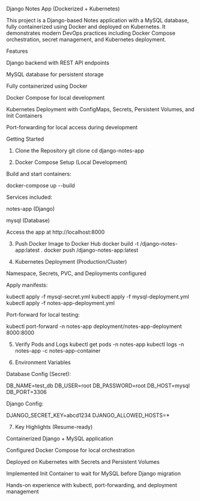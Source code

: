 Django Notes App (Dockerized + Kubernetes)

This project is a Django-based Notes application with a MySQL database, fully containerized using Docker and deployed on Kubernetes. It demonstrates modern DevOps practices including Docker Compose orchestration, secret management, and Kubernetes deployment.

Features

Django backend with REST API endpoints

MySQL database for persistent storage

Fully containerized using Docker

Docker Compose for local development

Kubernetes Deployment with ConfigMaps, Secrets, Persistent Volumes, and Init Containers

Port-forwarding for local access during development

Getting Started
1. Clone the Repository
git clone <your-repo-url>
cd django-notes-app

2. Docker Compose Setup (Local Development)

Build and start containers:

docker-compose up --build


Services included:

notes-app (Django)

mysql (Database)

Access the app at http://localhost:8000

3. Push Docker Image to Docker Hub
docker build -t <your-dockerhub-username>/django-notes-app:latest .
docker push <your-dockerhub-username>/django-notes-app:latest

4. Kubernetes Deployment (Production/Cluster)

Namespace, Secrets, PVC, and Deployments configured

Apply manifests:

kubectl apply -f mysql-secret.yml
kubectl apply -f mysql-deployment.yml
kubectl apply -f notes-app-deployment.yml


Port-forward for local testing:

kubectl port-forward -n notes-app deployment/notes-app-deployment 8000:8000

5. Verify Pods and Logs
kubectl get pods -n notes-app
kubectl logs -n notes-app <pod-name> -c notes-app-container

6. Environment Variables

Database Config (Secret):

DB_NAME=test_db
DB_USER=root
DB_PASSWORD=root
DB_HOST=mysql
DB_PORT=3306


Django Config:

DJANGO_SECRET_KEY=abcd1234
DJANGO_ALLOWED_HOSTS=*

7. Key Highlights (Resume-ready)

Containerized Django + MySQL application

Configured Docker Compose for local orchestration

Deployed on Kubernetes with Secrets and Persistent Volumes

Implemented Init Container to wait for MySQL before Django migration

Hands-on experience with kubectl, port-forwarding, and deployment management